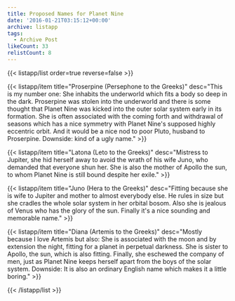 ```yaml
---
title: Proposed Names for Planet Nine
date: '2016-01-21T03:15:12+00:00'
archive: listapp
tags: 
  - Archive Post
likeCount: 33
relistCount: 8
---
```



{{< listapp/list order=true reverse=false >}}

   {{< listapp/item title="Proserpine (Persephone to the Greeks)"
      desc="This is my number one: She inhabits the underworld which fits a body so deep in the dark. Proserpine was stolen into the underworld and there is some thought that Planet Nine was kicked into the outer solar system early in its formation. She is often associated with the coming forth and withdrawal of seasons which has a nice symmetry with Planet Nine's supposed highly eccentric orbit. And it would be a nice nod to poor Pluto, husband to Proserpine. Downside: kind of a ugly name." >}}

   {{< listapp/item title="Latona (Leto to the Greeks)"
      desc="Mistress to Jupiter, she hid herself away to avoid the wrath of his wife Juno, who demanded that everyone shun her. She is also the mother of Apollo the sun, to whom Planet Nine is still bound despite her exile." >}}

   {{< listapp/item title="Juno (Hera to the Greeks)"
      desc="Fitting because she is wife to Jupiter and mother to almost everybody else. He rules in size but she cradles the whole solar system in her orbital bosom. Also she is jealous of Venus who has the glory of the sun. Finally it's a nice sounding and memorable name." >}}

   {{< listapp/item title="Diana (Artemis to the Greeks)"
      desc="Mostly because I love Artemis but also: She is associated with the moon and by extension the night, fitting for a planet in perpetual darkness. She is sister to Apollo, the sun, which is also fitting. Finally, she eschewed the company of men, just as Planet Nine keeps herself apart from the boys of the solar system. Downside: It is also an ordinary English name which makes it a little boring." >}}

{{< /listapp/list >}}
